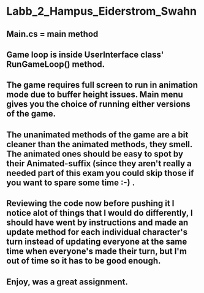 # Labb_2_Hampus_Eiderstrom_Swahn

## Main.cs = main method

## Game loop is inside UserInterface class' RunGameLoop() method.

## The game requires full screen to run in animation mode due to buffer height issues. Main menu gives you the choice of running either versions of the game.

## The unanimated methods of the game are a bit cleaner than the animated methods, they smell. The animated ones should be easy to spot by their Animated-suffix (since they aren't really a needed part of this exam you could skip those if you want to spare some time :-) .

## Reviewing the code now before pushing it I notice alot of things that I would do differently, I should have went by instructions and made an update method for each individual character's turn instead of updating everyone at the same time when everyone's made their turn, but I'm out of time so it has to be good enough.

## Enjoy, was a great assignment.